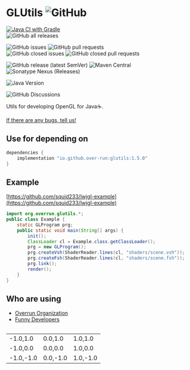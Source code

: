 # GLUtils ![GitHub](https://img.shields.io/github/license/Over-run/GLUtils)

[![Java CI with Gradle](https://github.com/Over-Run/GLUtils/actions/workflows/gradle.yml/badge.svg?event=push)](https://github.com/Over-Run/GLUtils/actions/workflows/gradle.yml)  
![GitHub all releases](https://img.shields.io/github/downloads/Over-Run/GLUtils/total)

![GitHub issues](https://img.shields.io/github/issues/Over-Run/GLUtils)
![GitHub pull requests](https://img.shields.io/github/issues-pr/Over-Run/GLUtils)  
![GitHub closed issues](https://img.shields.io/github/issues-closed/Over-Run/GLUtils)
![GitHub closed pull requests](https://img.shields.io/github/issues-pr-closed/Over-Run/GLUtils)

![GitHub release (latest SemVer)](https://img.shields.io/github/v/release/Over-Run/GLUtils)
![Maven Central](https://img.shields.io/maven-central/v/io.github.over-run/glutils)
![Sonatype Nexus (Releases)](https://img.shields.io/nexus/r/io.github.over-run/glutils?server=https%3A%2F%2Fs01.oss.sonatype.org)

![Java Version](https://img.shields.io/badge/dynamic/yaml?label=Java%20Version&query=jobs.build.strategy.matrix.java%5B0%5D&url=https%3A%2F%2Fraw.githubusercontent.com%2FOver-Run%2FGLUtils%2F1.x%2F.github%2Fworkflows%2Fgradle.yml)

![GitHub Discussions](https://img.shields.io/github/discussions/Over-Run/GLUtils)

Utils for developing OpenGL for Java:coffee:.

[If there are any bugs, tell us!](https://github.com/Over-Run/GLUtils/issues/new)

## Use for depending on

```groovy
dependencies {
    implementation "io.github.over-run:glutils:1.5.0"
}
```

## Example

[https://github.com/squid233/lwjgl-example](https://github.com/squid233/lwjgl-example)

```java
import org.overrun.glutils.*;
public class Example {
    static GLProgram prg;
    public static void main(String[] args) {
        init();
        ClassLoader cl = Example.class.getClassLoader();
        prg = new GLProgram();
        prg.createVsh(ShaderReader.lines(cl, "shaders/scene.vsh"));
        prg.createFsh(ShaderReader.lines(cl, "shaders/scene.fsh"));
        prg.link();
        render();
    }
}
```

## Who are using

- [Overrun Organization](https://github.com/Over-Run/)
- [Funny Developers](https://github.com/Funny-Developers/)

##

<table>
<tr>
<td>-1.0,1.0</td><td>0.0,1.0</td><td>1.0,1.0</td>
</tr>
<tr>
<td>-1.0,0.0</td><td>0.0,0.0</td><td>1.0,0.0</td>
</tr>
<tr>
<td>-1.0,-1.0</td><td>0.0,-1.0</td><td>1.0,-1.0</td>
</tr>
</table>
